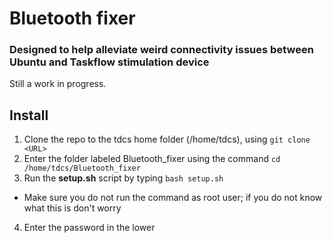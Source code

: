 # Bluetooth fixer
### Designed to help alleviate weird connectivity issues between Ubuntu and Taskflow stimulation device

Still a work in progress.

## Install
1. Clone the repo to the tdcs home folder (/home/tdcs), using `git clone <URL>`
2. Enter the folder labeled Bluetooth_fixer using the command `cd /home/tdcs/Bluetooth_fixer`
3. Run the **setup.sh** script by typing `bash setup.sh`
  - Make sure you do not run the command as root user; if you do not know what this is don't worry
4. Enter the password in the lower 
